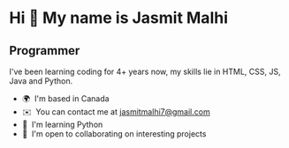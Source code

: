 Hi 👋 My name is Jasmit Malhi
=============================

Programmer
----------

I've been learning coding for 4+ years now, my skills lie in HTML, CSS, JS, Java and Python.

*   🌍  I'm based in Canada
*   ✉️  You can contact me at [jasmitmalhi7@gmail.com](mailto:jasmitmalhi7@gmail.com)
*   🧠  I'm learning Python
*   🤝  I'm open to collaborating on interesting projects

